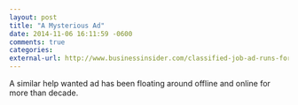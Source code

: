 ```yaml
---
layout: post
title: "A Mysterious Ad"
date: 2014-11-06 16:11:59 -0600
comments: true
categories: 
external-url: http://www.businessinsider.com/classified-job-ad-runs-for-10-years-2014-11
---
```


A similar help wanted ad has been floating around offline and online for more than decade.